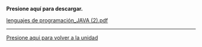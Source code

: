 **Presione aquí para descargar.**

[lenguajes de programación_JAVA (2).pdf](https://github.com/user-attachments/files/23247394/lenguajes.de.programacion_JAVA.2.pdf)

-----
[Presione aqui para volver a la unidad](Unidad1.md)
